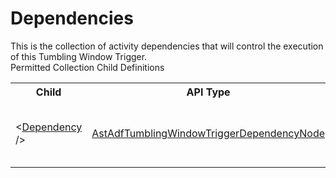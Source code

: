# Dependencies

<div class="LanguageSummary"><div class ="SummaryItem">This is the collection of activity dependencies that will control the execution of this Tumbling Window Trigger.</div></div><div class="SchemaBindingGroup"><div class="SchemaBindingGroupHeader">Permitted Collection Child Definitions</div><table id="SchemaBindingList" class="SchemaBindingList"><tbody><tr><th class="SchemaBindingNameColumnHeader">Child</th><th class="SchemaBindingTypeColumnHeader">API Type</th><th class="SchemaBindingSummaryColumnHeader">Description</th></tr><tr class="cd0"><td class="SchemaBindingName"><span class="punc">&lt;</span><a href=Varigence.Languages.Biml.DataFactory.AstAdfTumblingWindowTriggerDependencyNode.html">Dependency</a><span class="punc"> /&gt;</span></td><td class="SchemaBindingType"><a href="../api-reference/Varigence.Languages.Biml.DataFactory.AstAdfTumblingWindowTriggerDependencyNode.html">AstAdfTumblingWindowTriggerDependencyNode</a></td><td class="SchemaBindingSummary">AstAdfActivityDependencyNode objects correspond directly to the dependency specifications for Azure Data Factory activities.</td></tr></tbody></table></div>